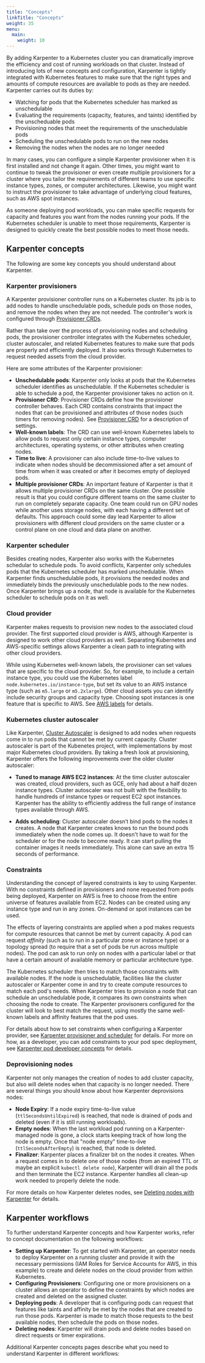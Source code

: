 ```yaml
---
title: "Concepts"
linkTitle: "Concepts"
weight: 35
menu:
  main:
    weight: 10
---
```


By adding Karpenter to a Kubernetes cluster you can dramatically improve the efficiency and cost of running workloads on that cluster.
Instead of introducing lots of new concepts and configuration, Karpenter is tightly integrated with Kubernetes features to make sure that the right types and amounts of compute resources are available to pods as they are needed.
Karpenter carries out its duties by:

* Watching for pods that the Kubernetes scheduler has marked as unschedulable
* Evaluating the requirements (capacity, features, and taints) identified by the unscheduable pods
* Provisioning nodes that meet the requirements of the unschedulable pods
* Scheduling the unschedulable pods to run on the new nodes
* Removing the nodes when the nodes are no longer needed

In many cases, you can configure a simple Karpenter provisioner when it is first installed and not change it again. 
Other times, you might want to continue to tweak the provisioner or even create multiple provisioners for a cluster where you tailor the requirements of different teams to use specific instance types, zones, or computer architectures.
Likewise, you might want to instruct the provisioner to take advantage of underlying cloud features, such as AWS spot instances.

As someone deploying pod workloads, you can make specific requests for capacity and features you want from the nodes running your pods.
If the Kubernetes scheduler is unable to meet those requirements, Karpenter is designed to quickly create the best possible nodes to meet those needs.

## Karpenter concepts

The following are some key concepts you should understand about Karpenter.

### Karpenter provisioners

A Karpenter provisioner controller runs on a Kubernetes cluster.
Its job is to add nodes to handle unschedulable pods, schedule pods on those nodes, and remove the nodes when they are not needed.
The controller's work is configured through [Provisioner CRDs](/docs/provisioner-crd/).

Rather than take over the process of provisioning nodes and scheduling pods, the provisioner controller integrates with the Kubernetes scheduler, cluster autoscaler, and related Kubernetes features to make sure that pods are properly and efficiently deployed.
It also works through Kubernetes to request needed assets from the cloud provider.

Here are some attributes of the Karpenter provisioner:

* **Unschedulable pods**: Karpenter only looks at pods that the Kubernetes scheduler identifies as unschedulable.
If the Kubernetes scheduler is able to schedule a pod, the Karpenter provisioner takes no action on it.
* **Provisioner CRD**: Provisioner CRDs define how the provisioner controller behaves.
Each CRD contains constraints that impact the nodes that can be provisioned and attributes of those nodes (such timers for removing nodes).
See [Provisioner CRD](/docs/provisioner-crd/) for a description of settings.
* **Well-known labels**: The CRD can use well-known Kubernetes labels to allow pods to request only certain instance types, computer architectures, operating systems, or other attributes when creating nodes.
* **Time to live**: A provisioner can also include time-to-live values to indicate when nodes should be decommissioned after a set amount of time from when it was created or after it becomes empty of deployed pods.
* **Multiple provisioner CRDs**: An important feature of Karpenter is that it allows multiple provisioner CRDs on the same cluster.
One possible result is that you could configure different teams on the same cluster to run on completely separate capacity.
One team could run on GPU nodes while another uses storage nodes, with each having a different set of defaults.
This approach could some day lead Karpenter to allow provisioners with different cloud providers on the same cluster or a control plane on one cloud and data plane on another.

### Karpenter scheduler

Besides creating nodes, Karpenter also works with the Kubernetes schedular to schedule pods.
To avoid conflicts, Karpenter only schedules pods that the Kubernetes scheduler has marked unschedulable.
When Karpenter finds unschedulable pods, it provisions the needed nodes and immediately binds the previously unschedulable pods to the new nodes.
Once Karpenter brings up a node, that node is available for the Kubernetes scheduler to schedule pods on it as well.

### Cloud provider
Karpenter makes requests to provision new nodes to the associated cloud provider.
The first supported cloud provider is AWS, although Karpenter is designed to work other cloud providers as well.
Separating Kubernetes and AWS-specific settings allows Karpenter a clean path to integrating with other cloud providers.

While using Kubernetes well-known labels, the provisioner can set values that are specific to the cloud provider.
So, for example, to include a certain instance type, you could use the Kubernetes label `node.kubernetes.io/instance-type`, but set its value to an AWS instance type (such as `m5.large` or `m5.2xlarge`).
Other cloud assets you can identify include security groups and capacity type.
Choosing spot instances is one feature that is specific to AWS.
See [AWS labels](/docs/cloud-providers/aws/) for details.

### Kubernetes cluster autoscaler
Like Karpenter, [Cluster Autoscaler](https://github.com/kubernetes/autoscaler/tree/master/cluster-autoscaler) is
designed to add nodes when requests come in to run pods that cannot be met by current capacity.
Cluster autoscaler is part of the Kubenetes project, with implementations by most major Kubernetes cloud providers.
By taking a fresh look at provisioning, Karpenter offers the following improvements over the older cluster autoscaler:

* **Tuned to manage AWS EC2 instances**: 
At the time cluster autoscaler was created, cloud providers, such as GCE, only had about a half dozen instance types.
Cluster autoscaler was not built with the flexibility to handle hundreds of instance types or request EC2 spot instances.
Karpenter has the ability to efficiently address the full range of instance types available through AWS.

* **Adds scheduling**: Cluster autoscaler doesn’t bind pods to the nodes it creates.
A node that Karpenter creates knows to run the bound pods immediately when the node comes up.
It doesn't have to wait for the scheduler or for the node to become ready.
It can start pulling the container images it needs immediately.
This alone can save an extra 15 seconds of performance.

### Constraints
Understanding the concept of layered constraints is key to using Karpenter.
With no constraints defined in provisioners and none requested from pods being deployed, Karpenter on AWS is free to choose from the entire universe of features available from EC2.
Nodes can be created using any instance type and run in any zones.
On-demand or spot instances can be used.

The effects of layering constraints are applied when a pod makes requests for compute resources that cannot be met by current capacity.
A pod can request *affinity* (such as to run in a particular zone or instance type) or a topology spread (to require that a set of pods be run across multiple nodes).
The pod can ask to run only on nodes with a particular label or that have a certain amount of available memory or particular architecture type.

The Kubernetes scheduler then tries to match those constraints with available nodes.
If the node is unschedulable, facilities like the cluster autoscaler or Karpenter come in and try to create compute resources to match each pod's needs.
When Karpenter tries to provision a node that can schedule an unschedulable pode, it compares its own constraints when choosing the node to create.
The Karpenter provisoners configured for the cluster will look to best match the request, using mostly the same well-known labels and affinity features that the pod uses.

For details about how to set constraints when configuring a Karpenter provider, see [Karpenter provisioner and scheduler](/docs/concepts/provisioner.md) for details.
For more on how, as a developer, you can add constraints to your pod spec deployment, see [Karpenter pod developer concepts](/docs/concepts/running-pods.md) for details.

### Deprovisioning nodes

Karpenter not only manages the creation of nodes to add cluster capacity, but also will delete nodes when that capacity is no longer needed.
There are several things you should know about how Karpenter deprovisions nodes:

* **Node Expiry**: If a node expiry time-to-live value (`ttlSecondsUntilExpired`) is reached, that node is drained of pods and deleted (even if it is still running workloads).
* **Empty nodes**: When the last workload pod running on a Karpenter-managed node is gone, a clock starts keeping track of how long the node is empty.
Once that "node empty" time-to-live (`ttlSecondsAfterEmpty`) is reached, that node is deleted.
* **Finalizer**: Karpenter places a finalizer bit on the nodes it creates.
When a request comes in to delete one of those nodes (from an expired TTL or maybe an explicit `kubectl delete node`), Karpenter will drain all the pods and then terminate the EC2 instance.
Karpenter handles all clean-up work needed to properly delete the node.

For more details on how Karpenter deletes nodes, see [Deleting nodes with Karpenter](/docs/concepts/delete-nodes.md) for details.

## Karpenter workflows

To further understand Karpenter concepts and how Karpenter works, refer to concept documentation on the following workflows:

* **Setting up Karpenter**: To get started with Karpenter, an operator needs to deploy Karpenter on a running cluster and provide it with the necessary permissions (IAM Roles for Service Accounts for AWS, in this example) to create and delete nodes on the cloud provider from within Kubernetes.
* **Configuring Provisioners**: Configuring one or more provisioners on a cluster allows an operator to define the constraints by which nodes are created and deleted on the assigned cluster.
* **Deploying pods**: A developer that is configuring pods can request that features like taints and affinity be met by the nodes that are created to run those pods.
Karpenter is made to match those requests to the best available nodes, then schedule the pods on those nodes.
* **Deleting nodes**: Karpenter will drain pods and delete nodes based on direct requests or timer expirations.

Additional Karpenter concepts pages describe what you need to understand Karpenter in different workflows:
